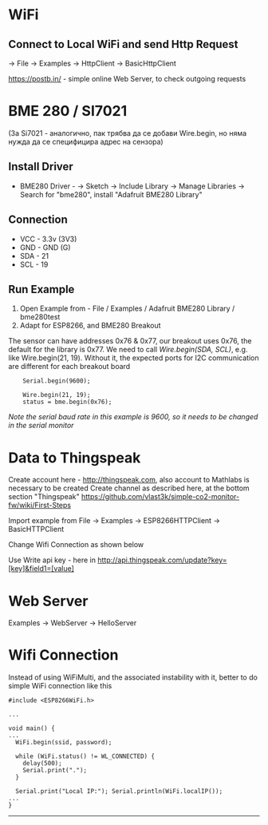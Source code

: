 # WiFi

## Connect to Local WiFi and send Http Request
<Arduino IDE> -> File -> Examples -> HttpClient -> BasicHttpClient
  
https://postb.in/ - simple online Web Server, to check outgoing requests


# BME 280 / SI7021

(За Si7021 -  аналогично, пак трябва да се добави Wire.begin, но няма нужда да се специфицира адрес на сензора)
## Install Driver

* BME280 Driver - <Arduino IDE> -> Sketch -> Include Library -> Manage Libraries -> Search for "bme280", install "Adafruit BME280 Library"

## Connection

* VCC - 3.3v (3V3)
* GND - GND (G)
* SDA - 21
* SCL - 19

## Run Example

1. Open Example from - File / Examples / Adafruit BME280 Library / bme280test
2. Adapt for ESP8266, and BME280 Breakout

The sensor can have addresses 0x76 & 0x77, our breakout uses 0x76, the default for the library is 0x77.
We need to call *Wire.begin(SDA, SCL)*, e.g. like Wire.begin(21, 19). Without it, the expected ports for I2C communication are different for each breakout board
```
    Serial.begin(9600); 
    
    Wire.begin(21, 19);
    status = bme.begin(0x76); 
```
_Note the serial baud rate in this example is 9600, so it needs to be changed in the serial monitor_

# Data to Thingspeak

Create account here - http://thingspeak.com, also account to Mathlabs is necessary to be created
Create channel as described here, at the bottom section "Thingspeak"
https://github.com/vlast3k/simple-co2-monitor-fw/wiki/First-Steps

Import example from
File -> Examples -> ESP8266HTTPClient -> BasicHTTPClient

Change Wifi Connection as shown below

Use Write api key - here in <key>
http://api.thingspeak.com/update?key=[key]&field1=[value]
  
# Web Server

Examples -> WebServer -> HelloServer

# Wifi Connection

Instead of using WiFiMulti, and the associated instability with it, better to do simple WiFi connection like this

```
#include <ESP8266WiFi.h>

...

void main() {
...
  WiFi.begin(ssid, password);
  
  while (WiFi.status() != WL_CONNECTED) {
    delay(500);
    Serial.print(".");
  }

  Serial.print("Local IP:"); Serial.println(WiFi.localIP());
...
}
```
___
